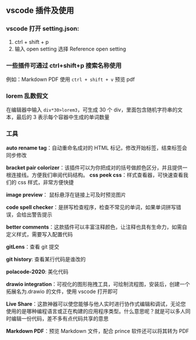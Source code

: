 ## vscode 插件及使用

### vscode 打开 setting.json:

1. ctrl + shift + p
2. 输入 open setting 选择 Reference open setting

### 一些插件可通过 ctrl+shift+p 搜索名称使用

例如：Markdown PDF 使用 `ctrl + shift + v` 预览 pdf

### lorem 乱数假文

在编辑器中输入 `div*30>lorem3`，可生成 30 个 div，里面包含随机字符串的文本，最后的 3 表示每个容器中生成的单词数量

### 工具

**auto rename tag**：自动重命名成对的 HTML 标记，修改开始标签，结束标签会同步修改

**bracket pair colorizer**：该插件可以为你把成对的括号做颜色区分，并且提供一根连接线。方便我们审阅代码结构。
**css peek css**：样式查看器，可快速查看我们的 css 样式，非常方便快捷

**image preview**： 鼠标悬浮在链接上可及时预览图片

**code spell checker**：是拼写检查程序，检查不常见的单词，如果单词拼写错误，会给出警告提示

**better comments**：这款插件可以丰富注释颜色，让注释也具有生命力，如需自定义样式，需要写入配置代码

**gitLens**：查看 git 提交

**git history**: 查看某行代码是谁改的

**polacode-2020**: 美化代码

**drawio integration**：可视化的图形拖拽工具，可绘制流程图，安装后，创建一个拓展名为.drawio 的文件，使用 vscode 打开即可

**Live Share**：这款神器可以使您能够与他人实时进行协作式编辑和调试，无论您使用的是哪种编程语言或正在构建的应用程序类型。什么意思呢？就是可以多人同时编辑一份代码，差不多有点代码共享的意思

**Markdown PDF**：预览 Markdown 文件，配合 prince 软件还可以将其转为 PDF
